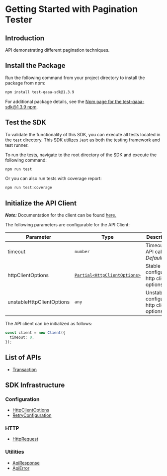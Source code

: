 
# Getting Started with Pagination Tester

## Introduction

API demonstrating different pagination techniques.

## Install the Package

Run the following command from your project directory to install the package from npm:

```bash
npm install test-qaaa-sdk@1.3.9
```

For additional package details, see the [Npm page for the test-qaaa-sdk@1.3.9 npm](https://www.npmjs.com/package/test-qaaa-sdk/v/1.3.9).

## Test the SDK

To validate the functionality of this SDK, you can execute all tests located in the `test` directory. This SDK utilizes `Jest` as both the testing framework and test runner.

To run the tests, navigate to the root directory of the SDK and execute the following command:

```bash
npm run test
```

Or you can also run tests with coverage report:

```bash
npm run test:coverage
```

## Initialize the API Client

**_Note:_** Documentation for the client can be found [here.](https://www.github.com/tahaali2000/test-qaaa-js-sdk/tree/1.3.9/doc/client.md)

The following parameters are configurable for the API Client:

| Parameter | Type | Description |
|  --- | --- | --- |
| timeout | `number` | Timeout for API calls.<br>*Default*: `0` |
| httpClientOptions | [`Partial<HttpClientOptions>`](https://www.github.com/tahaali2000/test-qaaa-js-sdk/tree/1.3.9/doc/http-client-options.md) | Stable configurable http client options. |
| unstableHttpClientOptions | `any` | Unstable configurable http client options. |

The API client can be initialized as follows:

```ts
const client = new Client({
  timeout: 0,
});
```

## List of APIs

* [Transaction](https://www.github.com/tahaali2000/test-qaaa-js-sdk/tree/1.3.9/doc/controllers/transaction.md)

## SDK Infrastructure

### Configuration

* [HttpClientOptions](https://www.github.com/tahaali2000/test-qaaa-js-sdk/tree/1.3.9/doc/http-client-options.md)
* [RetryConfiguration](https://www.github.com/tahaali2000/test-qaaa-js-sdk/tree/1.3.9/doc/retry-configuration.md)

### HTTP

* [HttpRequest](https://www.github.com/tahaali2000/test-qaaa-js-sdk/tree/1.3.9/doc/http-request.md)

### Utilities

* [ApiResponse](https://www.github.com/tahaali2000/test-qaaa-js-sdk/tree/1.3.9/doc/api-response.md)
* [ApiError](https://www.github.com/tahaali2000/test-qaaa-js-sdk/tree/1.3.9/doc/api-error.md)

